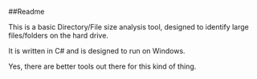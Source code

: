 ##Readme

This is a basic Directory/File size analysis tool, designed to identify large files/folders on the hard drive.

It is written in C# and is designed to run on Windows.

Yes, there are better tools out there for this kind of thing.